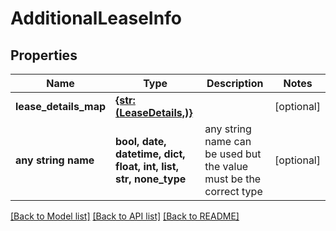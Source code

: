 # AdditionalLeaseInfo


## Properties
Name | Type | Description | Notes
------------ | ------------- | ------------- | -------------
**lease_details_map** | [**{str: (LeaseDetails,)}**](LeaseDetails.md) |  | [optional] 
**any string name** | **bool, date, datetime, dict, float, int, list, str, none_type** | any string name can be used but the value must be the correct type | [optional]

[[Back to Model list]](../README.md#documentation-for-models) [[Back to API list]](../README.md#documentation-for-api-endpoints) [[Back to README]](../README.md)


